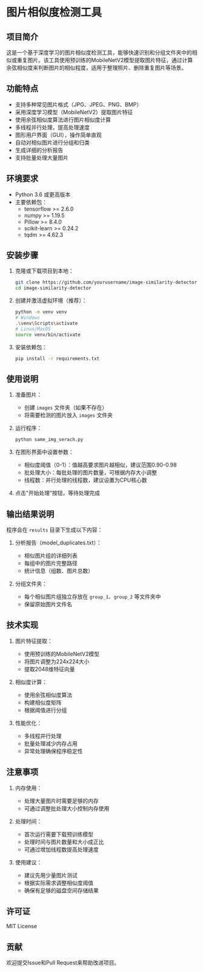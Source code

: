 # 图片相似度检测工具

## 项目简介
这是一个基于深度学习的图片相似度检测工具，能够快速识别和分组文件夹中的相似或重复图片。该工具使用预训练的MobileNetV2模型提取图片特征，通过计算余弦相似度来判断图片的相似程度，适用于整理照片、删除重复图片等场景。

## 功能特点
- 支持多种常见图片格式（JPG、JPEG、PNG、BMP）
- 采用深度学习模型（MobileNetV2）提取图片特征
- 使用余弦相似度算法进行图片相似度计算
- 多线程并行处理，提高处理速度
- 图形用户界面（GUI），操作简单直观
- 自动对相似图片进行分组和归类
- 生成详细的分析报告
- 支持批量处理大量图片

## 环境要求
- Python 3.6 或更高版本
- 主要依赖包：
  - tensorflow >= 2.6.0
  - numpy >= 1.19.5
  - Pillow >= 8.4.0
  - scikit-learn >= 0.24.2
  - tqdm >= 4.62.3

## 安装步骤
1. 克隆或下载项目到本地：
   ```bash
   git clone https://github.com/yourusername/image-similarity-detector.git
   cd image-similarity-detector
   ```

2. 创建并激活虚拟环境（推荐）：
   ```bash
   python -m venv venv
   # Windows
   .\venv\Scripts\activate
   # Linux/MacOS
   source venv/bin/activate
   ```

3. 安装依赖包：
   ```bash
   pip install -r requirements.txt
   ```

## 使用说明
1. 准备图片：
   - 创建 `images` 文件夹（如果不存在）
   - 将需要检测的图片放入 `images` 文件夹

2. 运行程序：
   ```bash
   python same_img_serach.py
   ```

3. 在图形界面中设置参数：
   - 相似度阈值（0-1）：值越高要求图片越相似，建议范围0.90-0.98
   - 批处理大小：每批处理的图片数量，可根据内存大小调整
   - 线程数：并行处理的线程数，建议设置为CPU核心数

4. 点击"开始处理"按钮，等待处理完成

## 输出结果说明
程序会在 `results` 目录下生成以下内容：

1. 分析报告（model_duplicates.txt）：
   - 相似图片组的详细列表
   - 每组中的图片完整路径
   - 统计信息（组数、图片总数）

2. 分组文件夹：
   - 每个相似图片组独立存放在 `group_1`、`group_2` 等文件夹中
   - 保留原始图片文件名

## 技术实现
1. 图片特征提取：
   - 使用预训练的MobileNetV2模型
   - 将图片调整为224x224大小
   - 提取2048维特征向量

2. 相似度计算：
   - 使用余弦相似度算法
   - 构建相似度矩阵
   - 根据阈值进行分组

3. 性能优化：
   - 多线程并行处理
   - 批量处理减少内存占用
   - 异常处理确保程序稳定性

## 注意事项
1. 内存使用：
   - 处理大量图片时需要足够的内存
   - 可通过调整批处理大小控制内存使用

2. 处理时间：
   - 首次运行需要下载预训练模型
   - 处理时间与图片数量和大小成正比
   - 可通过增加线程数提高处理速度

3. 使用建议：
   - 建议先用少量图片测试
   - 根据实际需求调整相似度阈值
   - 确保有足够的磁盘空间存储结果

## 许可证
MIT License

## 贡献
欢迎提交Issue和Pull Request来帮助改进项目。